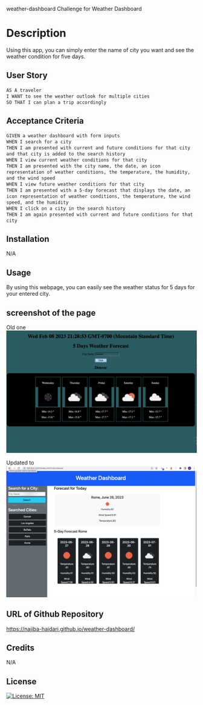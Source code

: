 weather-dashboard
Challenge for Weather Dashboard

# Description

Using this app, you can simply enter the name of city you want and see the weather condition for five days.

## User Story

```
AS A traveler
I WANT to see the weather outlook for multiple cities
SO THAT I can plan a trip accordingly
```

## Acceptance Criteria

```
GIVEN a weather dashboard with form inputs
WHEN I search for a city
THEN I am presented with current and future conditions for that city and that city is added to the search history
WHEN I view current weather conditions for that city
THEN I am presented with the city name, the date, an icon representation of weather conditions, the temperature, the humidity, and the wind speed
WHEN I view future weather conditions for that city
THEN I am presented with a 5-day forecast that displays the date, an icon representation of weather conditions, the temperature, the wind speed, and the humidity
WHEN I click on a city in the search history
THEN I am again presented with current and future conditions for that city
```

## Installation

N/A

## Usage

By using this webpage, you can easily see the weather status for 5 days for your entered city.

## screenshot of the page

Old one
![Weather Dashboard](./Assets/screenshot.jpeg) 

Updated to
![Weather Dashboard Updated](./Assets/Screenshot%202023-06-26%20at%206.43.20%20PM.png)
## URL of Github Repository
https://najiba-haidari.github.io/weather-dashboard/

## Credits

N/A

## License

[![License: MIT](https://img.shields.io/badge/License-MIT-yellow.svg)](https://opensource.org/licenses/MIT)
